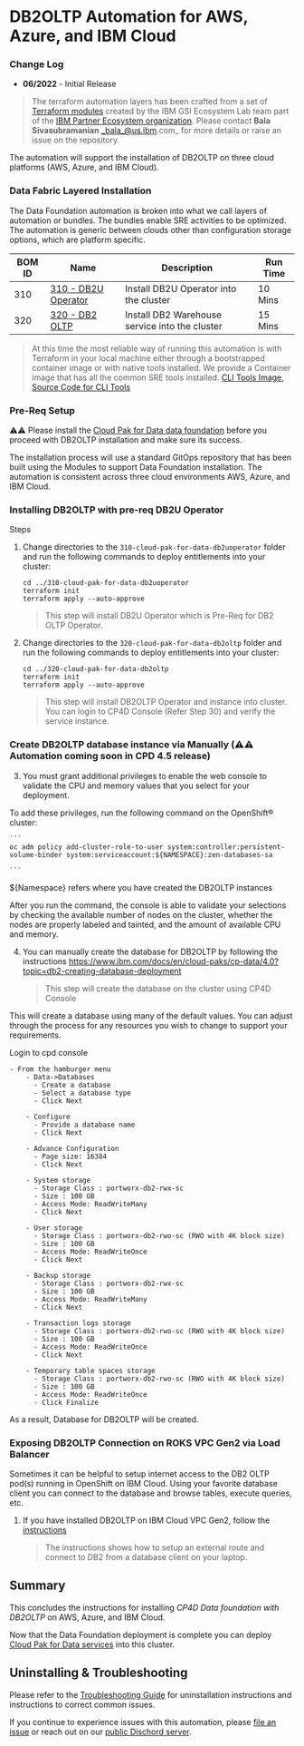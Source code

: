 # DB2OLTP Automation for AWS, Azure, and IBM Cloud

### Change Log

- **06/2022** - Initial Release

> The terraform automation layers has been crafted from a set of  [Terraform modules](https://modules.cloudnativetoolkit.dev/) created by the IBM GSI Ecosystem Lab team part of the [IBM Partner Ecosystem organization](https://www.ibm.com/partnerworld/public?mhsrc=ibmsearch_a&mhq=partnerworld). Please contact  **Bala Sivasubramanian** _bala_@us.ibm.com_ for more details or raise an issue on the repository.

The automation will support the installation of DB2OLTP on three cloud platforms (AWS, Azure, and IBM Cloud).  



### Data Fabric Layered Installation

The Data Foundation automation is broken into what we call layers of automation or bundles. The bundles enable SRE activities to be optimized. The automation is generic between clouds other than configuration storage options, which are platform specific. 

| BOM ID | Name                                                                                                                                                                                                                                                           | Description                                                                                                                                                | Run Time |
|--------|----------------------------------------------------------------------------------------------------------------------------------------------------------------------------------------------------------------------------------------------------------------|------------------------------------------------------------------------------------------------------------------------------------------------------------|----------|
| 310 | [310 - DB2U Operator](./310-cloud-pak-for-data-db2uoperator) | Install DB2U Operator into the cluster | 10 Mins |                                                                    
| 320 | [320 - DB2 OLTP](./320-cloud-pak-for-data-db2oltp) | Install DB2 Warehouse service into the cluster | 15 Mins |                                                                



> At this time the most reliable way of running this automation is with Terraform in your local machine either through a bootstrapped container image or with native tools installed. We provide a Container image that has all the common SRE tools installed. [CLI Tools Image,](https://quay.io/repository/ibmgaragecloud/cli-tools?tab=tags) [Source Code for CLI Tools](https://github.com/cloud-native-toolkit/image-cli-tools)

### Pre-Req Setup

⚠️⚠️ Please install the [Cloud Pak for Data data foundation](README.md) before you proceed with DB2OLTP installation and make sure its success.

The installation process will use a standard GitOps repository that has been built using the Modules to support Data Foundation installation. The automation is consistent across three cloud environments AWS, Azure, and IBM Cloud.

### Installing DB2OLTP with pre-req DB2U Operator

Steps

1. Change directories to the `310-cloud-pak-for-data-db2uoperator` folder and run the following commands to deploy entitlements into your cluster:

    ```
    cd ../310-cloud-pak-for-data-db2uoperator
    terraform init
    terraform apply --auto-approve
    ```
    
    > This step will install DB2U Operator which is Pre-Req for DB2 OLTP Operator.

2. Change directories to the `320-cloud-pak-for-data-db2oltp` folder and run the following commands to deploy entitlements into your cluster:

    ```
    cd ../320-cloud-pak-for-data-db2oltp
    terraform init
    terraform apply --auto-approve
    ```
    
    > This step will install DB2OLTP Operator and instance into cluster. You can login to CP4D Console (Refer Step 30) and verify the service instance. 

### Create DB2OLTP database instance via Manually (⚠️⚠️ Automation coming soon in CPD 4.5 release)

3. You must grant additional privileges to enable the web console to validate the CPU and memory values that you select for your deployment.

To add these privileges, run the following command on the OpenShift® cluster:

    ```
    oc adm policy add-cluster-role-to-user system:controller:persistent-volume-binder system:serviceaccount:${NAMESPACE}:zen-databases-sa

    ```

 ${Namespace} refers where you have created the DB2OLTP instances

After you run the command, the console is able to validate your selections by checking the available number of nodes on the cluster, whether the nodes are properly labeled and tainted, and the amount of available CPU and memory.


4. You can manually create the database for DB2OLTP by following the instructions https://www.ibm.com/docs/en/cloud-paks/cp-data/4.0?topic=db2-creating-database-deployment

    > This step will create the database on the cluster using CP4D Console

This will create a database using many of the default values. You can adjust through the process for any resources you wish to change to support your requirements.

Login to cpd console
```   
- From the hamburger menu
    - Data->Databases
      - Create a database
      - Select a database type
      - Click Next

    - Configure
      - Provide a database name
      - Click Next

    - Advance Configuration
      - Page size: 16384
      - Click Next

    - System storage    
      - Storage Class : portworx-db2-rwx-sc
      - Size : 100 GB
      - Access Mode: ReadWriteMany
      - Click Next
      
    - User storage
      - Storage Class : portworx-db2-rwo-sc (RWO with 4K block size)
      - Size : 100 GB
      - Access Mode: ReadWriteOnce
      - Click Next

    - Backup storage
      - Storage Class : portworx-db2-rwx-sc
      - Size : 100 GB
      - Access Mode: ReadWriteMany
      - Click Next

    - Transaction logs storage
      - Storage Class : portworx-db2-rwo-sc (RWO with 4K block size)
      - Size : 100 GB
      - Access Mode: ReadWriteOnce
      - Click Next
      
    - Temporary table spaces storage
      - Storage Class : portworx-db2-rwo-sc (RWO with 4K block size)
      - Size : 100 GB
      - Access Mode: ReadWriteOnce
      - Click Finalize
```  

As a result, Database for DB2OLTP will be created.

### Exposing DB2OLTP Connection on ROKS VPC Gen2 via Load Balancer

Sometimes it can be helpful to setup internet access to the DB2 OLTP pod(s) running in OpenShift on IBM Cloud.  Using your favorite database client you can connect to the database and browse tables, execute queries, etc. 

1.  If you have installed DB2OLTP on IBM Cloud VPC Gen2, follow the [instructions](README-DB2-Expose-External.md)
    
    > The instructions shows how to setup an external route and connect to DB2 from a database client on your laptop.

## Summary

This concludes the instructions for installing *CP4D Data foundation with DB2OLTP* on AWS, Azure, and IBM Cloud.

Now that the Data Foundation deployment is complete you can deploy [Cloud Pak for Data services](https://www.ibm.com/docs/en/cloud-paks/cp-data/4.0?topic=integrations-services) into this cluster.


## Uninstalling & Troubleshooting

Please refer to the [Troubleshooting Guide](./TROUBLESHOOTING.md) for uninstallation instructions and instructions to correct common issues.

If you continue to experience issues with this automation, please [file an issue](https://github.com/IBM/automation-data-foundation/issues) or reach out on our [public Dischord server](https://discord.com/channels/955514069815808010/955514069815808013).

